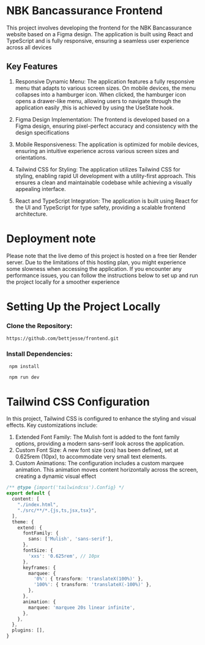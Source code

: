 # NBK Bancassurance Frontend

This project involves developing the frontend for the NBK Bancassurance website based on a Figma design. The application is built using React and TypeScript and is fully responsive, ensuring a seamless user experience across all devices





## Key Features

1. Responsive Dynamic Menu: The application features a fully responsive menu that adapts to various screen sizes. On mobile devices, the menu collapses into a hamburger icon. When clicked, the hamburger icon opens a drawer-like menu, allowing users to navigate through the application easily ,this is achieved by using the UseState hook.

2. Figma Design Implementation: The frontend is developed based on a Figma design, ensuring pixel-perfect accuracy and consistency with the design specifications

3. Mobile Responsiveness: The application is optimized for mobile devices, ensuring an intuitive experience across various screen sizes and orientations.

4. Tailwind CSS for Styling: The application utilizes Tailwind CSS for styling, enabling rapid UI development with a utility-first approach. This ensures a clean and maintainable codebase while achieving a visually appealing interface.


5. React and TypeScript Integration: The application is built using React for the UI and TypeScript for type safety, providing a scalable frontend architecture.


   
# Deployment note
Please note that the live demo of this project is hosted on a free tier Render server. Due to the limitations of this hosting plan, you might experience some slowness when accessing the application. If you encounter any performance issues, you can follow the instructions below to set up and run the project locally for a smoother experience

# Setting Up the Project Locally


### Clone the Repository:
```shell
https://github.com/bettjesse/frontend.git
 ```

### Install Dependencies: 

```shell
 npm install
```
```shell
 npm run dev 
```



# Tailwind CSS Configuration
In this project, Tailwind CSS is configured to enhance the styling and visual effects. Key customizations include:

1. Extended Font Family: The Mulish font is added to the font family options, providing a modern sans-serif look across the application.
2. Custom Font Size: A new font size (xxs) has been defined, set at 0.625rem (10px), to accommodate very small text elements.
3. Custom Animations: The configuration includes a custom marquee animation. This animation moves content horizontally across the screen, creating a dynamic visual effect 

```typescript
/** @type {import('tailwindcss').Config} */
export default {
  content: [
    "./index.html",
    "./src/**/*.{js,ts,jsx,tsx}",
  ],
  theme: {
    extend: {
      fontFamily: {
        sans: ['Mulish', 'sans-serif'],
      },
      fontSize: {
        'xxs': '0.625rem', // 10px
      },
      keyframes: {
        marquee: {
          '0%': { transform: 'translateX(100%)' },
          '100%': { transform: 'translateX(-100%)' },
        },
      },
      animation: {
        marquee: 'marquee 20s linear infinite',
      },
    },
  },
  plugins: [],
}


```
